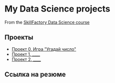 # My Data Science projects

From the [SkillFactory Data Science course](https://skillfactory.ru/data-science)

## Проекты

* [Проект 0. Игра "Угадай число"](https://github.com/botovalex/sf_dc_homework/project_0)
* [Проект 1. ____](____)
* [Проект 2. ____](____)

## Ссылка на резюме 
